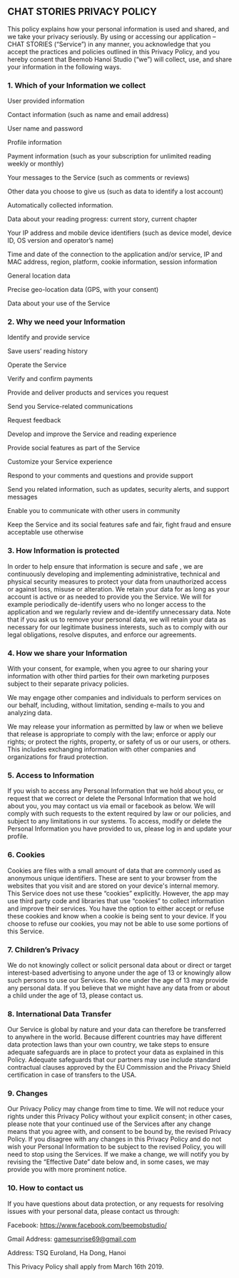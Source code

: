 ## CHAT STORIES PRIVACY POLICY

This policy explains how your personal information is used and shared, and we take your privacy seriously. By using or accessing our application – CHAT STORIES (“Service”) in any manner, you acknowledge that you accept the practices and policies outlined in this Privacy Policy, and you hereby consent that Beemob Hanoi Studio (“we”) will collect, use, and share your information in the following ways.

### 1. Which of your Information we collect

User provided information

  Contact information (such as name and email address)
  
  User name and password
  
  Profile information 
  
  Payment information (such as your subscription for unlimited reading weekly or monthly)
  
  Your messages to the Service (such as comments or reviews)
  
  Other data you choose to give us (such as data to identify a lost account)
  
Automatically collected information.

  Data about your reading progress: current story, current chapter
  
  Your IP address and mobile device identifiers (such as device model, device ID, OS version and operator’s name)
  
  Time and date of the connection to the application and/or service, IP and MAC address, region, platform, cookie information, session information
  
  General location data
  
  Precise geo-location data (GPS, with your consent)
  
  Data about your use of the Service


### 2. Why we need your Information

Identify and provide service

Save users’ reading history

Operate the Service

Verify and confirm payments 

Provide and deliver products and services you request

Send you Service-related communications

Request feedback

Develop and improve the Service and reading experience

Provide social features as part of the Service

Customize your Service experience

Respond to your comments and questions and provide support

Send you related information, such as updates, security alerts, and support messages

Enable you to communicate with other users in community

Keep the Service and its social features safe and fair, fight fraud and ensure acceptable use otherwise


### 3. How Information is protected

In order to help ensure that information is secure and safe , we are continuously developing and implementing administrative, technical and physical security measures to protect your data from unauthorized access or against loss, misuse or alteration.
We retain your data for as long as your account is active or as needed to provide you the Service. We will for example periodically de-identify users who no longer access to the application and we regularly review and de-identify unnecessary data. Note that if you ask us to remove your personal data, we will retain your data as necessary for our legitimate business interests, such as to comply with our legal obligations, resolve disputes, and enforce our agreements.

### 4. How we share your Information

With your consent, for example, when you agree to our sharing your information with other third parties for their own marketing purposes subject to their separate privacy policies.

We may engage other companies and individuals to perform services on our behalf, including, without limitation, sending e-mails to you and analyzing data.

We may release your information as permitted by law or when we believe that release is appropriate to comply with the law; enforce or apply our rights; or protect the rights, property, or safety of us or our users, or others. This includes exchanging information with other companies and organizations for fraud protection.

### 5. Access to Information

If you wish to access any Personal Information that we hold about you, or request that we correct or delete the Personal Information that we hold about you, you may contact us via email or facebook as below. We will comply with such requests to the extent required by law or our policies, and subject to any limitations in our systems. To access, modify or delete the Personal Information you have provided to us, please log in and update your profile.

### 6. Cookies

Cookies are files with a small amount of data that are commonly used as anonymous unique identifiers. These are sent to your browser from the websites that you visit and are stored on your device's internal memory.
This Service does not use these “cookies” explicitly. However, the app may use third party code and libraries that use “cookies” to collect information and improve their services. You have the option to either accept or refuse these cookies and know when a cookie is being sent to your device. If you choose to refuse our cookies, you may not be able to use some portions of this Service.

### 7. Children’s Privacy

We do not knowingly collect or solicit personal data about or direct or target interest-based advertising to anyone under the age of 13 or knowingly allow such persons to use our Services. No one under the age of 13 may provide any personal data. If you believe that we might have any data from or about a child under the age of 13, please contact us.

### 8. International Data Transfer

Our Service is global by nature and your data can therefore be transferred to anywhere in the world. Because different countries may have different data protection laws than your own country, we take steps to ensure adequate safeguards are in place to protect your data as explained in this Policy. Adequate safeguards that our partners may use include standard contractual clauses approved by the EU Commission and the Privacy Shield certification in case of transfers to the USA.

### 9. Changes

Our Privacy Policy may change from time to time. We will not reduce your rights under this Privacy Policy without your explicit consent; in other cases, please note that your continued use of the Services after any change means that you agree with, and consent to be bound by, the revised Privacy Policy. If you disagree with any changes in this Privacy Policy and do not wish your Personal Information to be subject to the revised Policy, you will need to stop using the Services. If we make a change, we will notify you by revising the “Effective Date” date below and, in some cases, we may provide you with more prominent notice.

### 10. How to contact us

If you have questions about data protection, or any requests for resolving issues with your personal data, please contact us through:

Facebook: https://www.facebook.com/beemobstudio/

Gmail Address: gamesunrise69@gmail.com

Address: TSQ Euroland, Ha Dong, Hanoi

This Privacy Policy shall apply from March 16th 2019.
